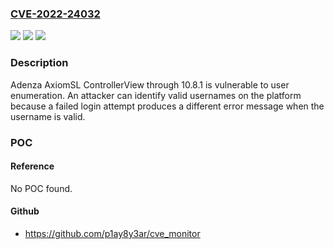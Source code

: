 ### [CVE-2022-24032](https://cve.mitre.org/cgi-bin/cvename.cgi?name=CVE-2022-24032)
![](https://img.shields.io/static/v1?label=Product&message=n%2Fa&color=blue)
![](https://img.shields.io/static/v1?label=Version&message=n%2Fa&color=blue)
![](https://img.shields.io/static/v1?label=Vulnerability&message=n%2Fa&color=brighgreen)

### Description

Adenza AxiomSL ControllerView through 10.8.1 is vulnerable to user enumeration. An attacker can identify valid usernames on the platform because a failed login attempt produces a different error message when the username is valid.

### POC

#### Reference
No POC found.

#### Github
- https://github.com/p1ay8y3ar/cve_monitor

